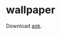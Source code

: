 # wallpaper
 
 
Download [apk](https://drive.google.com/file/d/1hYvo-b4gdaVOR9dHiQma6Dnn9xq8Sr9z/view?usp=share_link).

